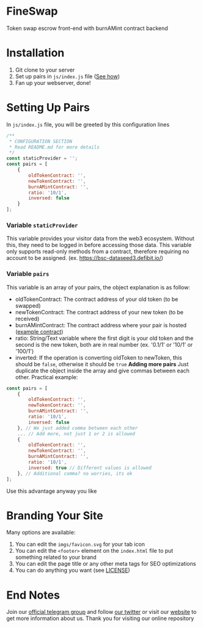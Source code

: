 # FineSwap
Token swap escrow front-end with burnAMint contract backend

# Installation
1. Git clone to your server
2. Set up pairs in `js/index.js` file ([See how](#setting-up-pairs))
3. Fan up your webserver, done!

# Setting Up Pairs
In `js/index.js` file, you will be greeted by this configuration lines

```javascript
/**
 * CONFIGURATION SECTION
 * Read README.md for more details
 */
const staticProvider = '';
const pairs = [
	{
		oldTokenContract: '',
		newTokenContract: '',
		burnAMintContract: '',
		ratio: '10/1',
		inversed: false
	}
];
```
### Variable `staticProvider`
This variable provides your visitor data from the web3 ecosystem. Without this, they need to be logged in before accessing those data. This variable only supports read-only methods from a contract, therefore requiring no account to be assigned. (ex. https://bsc-dataseed3.defibit.io/)

### Variable `pairs`
This variable is an array of your pairs, the object explanation is as follow:
 - oldTokenContract: The contract address of your old token (to be swapped)
 - newTokenContract: The contract address of your new token (to be received)
 - burnAMintContract: The contract address where your pair is hosted ([example contract](https://etherscan.io/address/0x4efa063ce441a35c0b92c5600a29b50678a9c17c))
 - ratio: String/Text variable where the first digit is your old token and the second is the new token, both are in real number (ex. '0.1/1' or '10/1' or '100/1')
 - inverted: If the operation is converting oldToken to newToken, this should be `false`, otherwise it should be `true`
**Adding more pairs**
Just duplicate the object inside the array and give commas between each other. Practical example:
```javascript
const pairs = [
	{
		oldTokenContract: '',
		newTokenContract: '',
		burnAMintContract: '',
		ratio: '10/1',
		inversed: false
	}, // We just added comma between each other
	... // Add more, not just 1 or 2 is allowed
	{
		oldTokenContract: '',
		newTokenContract: '',
		burnAMintContract: '',
		ratio: '10/1',
		inversed: true // Different values is allowed
	}, // Additional comma? no worries, its ok
];
```
Use this advantage anyway you like

# Branding Your Site
Many options are available:
1. You can edit the `imgs/favicon.svg` for your tab icon
2. You can edit the `<footer>` element on the `index.html` file to put something related to your brand
3. You can edit the page title or any other meta tags for SEO optimizations
4. You can do anything you want (see [LICENSE](LICENSE.md))

# End Notes
Join our [official telegram group](httpsL//t.me/dfin33) and follow [our twitter](https://twitter.com/Dfine2021) or visit our [website](https://dalecoin.finance) to get more information about us. Thank you for visiting our online repository
